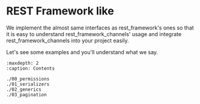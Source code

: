 # REST Framework like

We implement the almost same interfaces as rest_framework's ones so that it is easy to understand rest_framework_channels' usage and integrate rest_framework_channels into your project easily.

Let's see some examples and you'll understand what we say.

```{toctree}
:maxdepth: 2
:caption: Contents

./00_permissions
./01_serializers
./02_generics
./03_pagination
```
